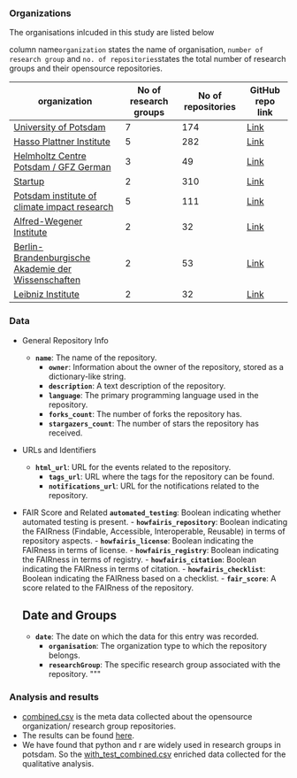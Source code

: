 

### Organizations 
The organisations inlcuded in this study are listed below 

column name``organization`` states the name of organisation, ``number of research group`` and ``no. of repositories``states the total number of research groups and their opensource repositories.  

| organization                                                                                                 | No of research groups | No of repositories | GitHub repo link                                                | 
|--------------------------------------------------------------------------------------------------------------|-----------------------|--------------------|-----------------------------------------------------------------|
| [University of Potsdam](./university_of_potsdam)                                                             | 7                     | 174                | [Link]()                             |
| [Hasso Plattner Institute](./hasso_plattner_institute)                                                       | 5                     | 282                | [Link]()                   |
| [Helmholtz Centre Potsdam / GFZ German](./helmholz_center-gfz_potsdam)                                       | 3                     | 49                 | [Link]()         |
| [Startup](./startups)                                                                                        | 2                     | 310                | [Link]()            |
| [Potsdam institute of climate impact research](./potsdam_institute_for_climate_impact_research)              | 5                     | 111                | [Link]()                             |
| [Alfred-Wegener Institute](./alfred-wegener_institute)                                                       | 2                     | 32                 | [Link]() |
| [Berlin-Brandenburgische Akademie der Wissenschaften](./berlin-brandenburgische_akademie_der_wissenschaften) | 2                     | 53                 | [Link]()                |
| [Leibniz Institute](./leibniz_institute)                                                                     | 2                     | 32                 | [Link]()                          |


### Data 
        
* General Repository Info

    - **`name`**: The name of the repository.
      - **`owner`**: Information about the owner of the repository, stored as a dictionary-like string.
      - **`description`**: A text description of the repository.
      - **`language`**: The primary programming language used in the repository.
      - **`forks_count`**: The number of forks the repository has.
      - **`stargazers_count`**: The number of stars the repository has received.

* URLs and Identifiers
    
    - **`html_url`**: URL for the events related to the repository.
      - **`tags_url`**: URL where the tags for the repository can be found.
      - **`notifications_url`**: URL for the notifications related to the repository.
    
* FAIR Score and Related
  **`automated_testing`**: Boolean indicating whether automated testing is present.
      - **`howfairis_repository`**: Boolean indicating the FAIRness (Findable, Accessible, Interoperable, Reusable) in terms of repository aspects.
      - **`howfairis_license`**: Boolean indicating the FAIRness in terms of license.
      - **`howfairis_registry`**: Boolean indicating the FAIRness in terms of registry.
      - **`howfairis_citation`**: Boolean indicating the FAIRness in terms of citation.
      - **`howfairis_checklist`**: Boolean indicating the FAIRness based on a checklist.
      - **`fair_score`**: A score related to the FAIRness of the repository.    
  
    
    ## Date and Groups
    
    - **`date`**: The date on which the data for this entry was recorded.
      - **`organisation`**: The organization type to which the repository belongs.
      - **`researchGroup`**: The specific research group associated with the repository.
      """



### Analysis and results
* [combined.csv](combined.csv) is the meta data collected about the opensource organization/ research group repositories. 
* The results can be found [here](analysis_potsdam.ipynb).
* We have found that python and r are widely used in research groups in potsdam. So the [with_test_combined.csv](with_test_combined.csv) enriched data collected for the qualitative analysis. 